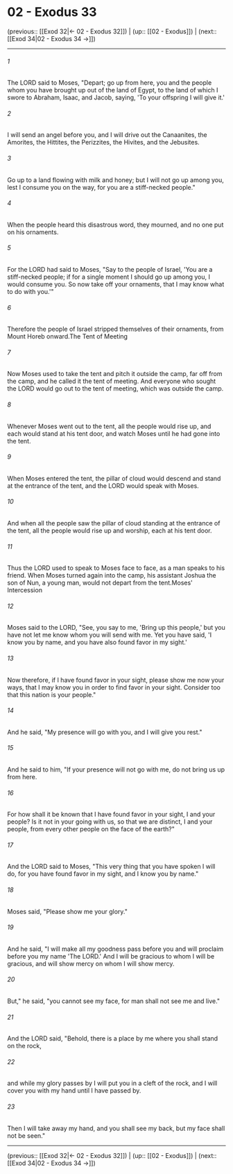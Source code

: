 # 02 - Exodus 33

(previous:: [[Exod 32|← 02 - Exodus 32]]) | (up:: [[02 - Exodus]]) | (next:: [[Exod 34|02 - Exodus 34 →]])

***


###### 1 
The LORD said to Moses, "Depart; go up from here, you and the people whom you have brought up out of the land of Egypt, to the land of which I swore to Abraham, Isaac, and Jacob, saying, 'To your offspring I will give it.' 

###### 2 
I will send an angel before you, and I will drive out the Canaanites, the Amorites, the Hittites, the Perizzites, the Hivites, and the Jebusites. 

###### 3 
Go up to a land flowing with milk and honey; but I will not go up among you, lest I consume you on the way, for you are a stiff-necked people." 

###### 4 
When the people heard this disastrous word, they mourned, and no one put on his ornaments. 

###### 5 
For the LORD had said to Moses, "Say to the people of Israel, 'You are a stiff-necked people; if for a single moment I should go up among you, I would consume you. So now take off your ornaments, that I may know what to do with you.'" 

###### 6 
Therefore the people of Israel stripped themselves of their ornaments, from Mount Horeb onward.The Tent of Meeting 

###### 7 
Now Moses used to take the tent and pitch it outside the camp, far off from the camp, and he called it the tent of meeting. And everyone who sought the LORD would go out to the tent of meeting, which was outside the camp. 

###### 8 
Whenever Moses went out to the tent, all the people would rise up, and each would stand at his tent door, and watch Moses until he had gone into the tent. 

###### 9 
When Moses entered the tent, the pillar of cloud would descend and stand at the entrance of the tent, and the LORD would speak with Moses. 

###### 10 
And when all the people saw the pillar of cloud standing at the entrance of the tent, all the people would rise up and worship, each at his tent door. 

###### 11 
Thus the LORD used to speak to Moses face to face, as a man speaks to his friend. When Moses turned again into the camp, his assistant Joshua the son of Nun, a young man, would not depart from the tent.Moses' Intercession 

###### 12 
Moses said to the LORD, "See, you say to me, 'Bring up this people,' but you have not let me know whom you will send with me. Yet you have said, 'I know you by name, and you have also found favor in my sight.' 

###### 13 
Now therefore, if I have found favor in your sight, please show me now your ways, that I may know you in order to find favor in your sight. Consider too that this nation is your people." 

###### 14 
And he said, "My presence will go with you, and I will give you rest." 

###### 15 
And he said to him, "If your presence will not go with me, do not bring us up from here. 

###### 16 
For how shall it be known that I have found favor in your sight, I and your people? Is it not in your going with us, so that we are distinct, I and your people, from every other people on the face of the earth?" 

###### 17 
And the LORD said to Moses, "This very thing that you have spoken I will do, for you have found favor in my sight, and I know you by name." 

###### 18 
Moses said, "Please show me your glory." 

###### 19 
And he said, "I will make all my goodness pass before you and will proclaim before you my name 'The LORD.' And I will be gracious to whom I will be gracious, and will show mercy on whom I will show mercy. 

###### 20 
But," he said, "you cannot see my face, for man shall not see me and live." 

###### 21 
And the LORD said, "Behold, there is a place by me where you shall stand on the rock, 

###### 22 
and while my glory passes by I will put you in a cleft of the rock, and I will cover you with my hand until I have passed by. 

###### 23 
Then I will take away my hand, and you shall see my back, but my face shall not be seen."

***

(previous:: [[Exod 32|← 02 - Exodus 32]]) | (up:: [[02 - Exodus]]) | (next:: [[Exod 34|02 - Exodus 34 →]])
